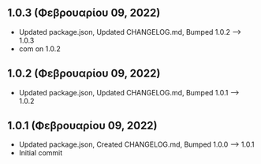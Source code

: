 ## 1.0.3 (Φεβρουαρίου 09, 2022)
- Updated package.json, Updated CHANGELOG.md, Bumped 1.0.2 –> 1.0.3
- com on 1.0.2

## 1.0.2 (Φεβρουαρίου 09, 2022)
- Updated package.json, Updated CHANGELOG.md, Bumped 1.0.1 –> 1.0.2

## 1.0.1 (Φεβρουαρίου 09, 2022)
- Updated package.json, Created CHANGELOG.md, Bumped 1.0.0 –> 1.0.1
- Initial commit

